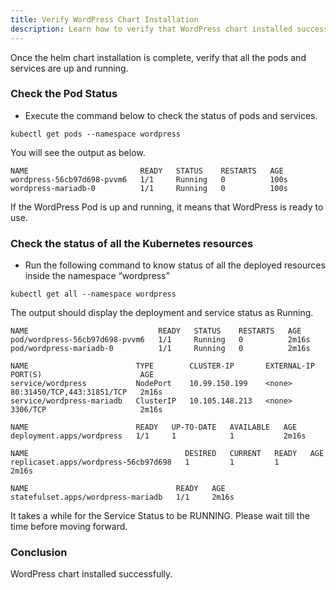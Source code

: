 ```yaml
---
title: Verify WordPress Chart Installation
description: Learn how to verify that WordPress chart installed successfully.
---
```



Once the helm chart installation is complete, verify that all the pods and services are up and running.

### Check the Pod Status

- Execute the command below to check the status of pods and services.

```execute
kubectl get pods --namespace wordpress
```

You will see the output as below.

```
NAME                         READY   STATUS    RESTARTS   AGE
wordpress-56cb97d698-pvvm6   1/1     Running   0          100s
wordpress-mariadb-0          1/1     Running   0          100s
```

If the WordPress Pod is up and running, it means that WordPress is ready to use.



### Check the status of all the Kubernetes resources


- Run the following command to know status of all the deployed resources inside the namespace “wordpress”


```execute
kubectl get all --namespace wordpress
```

The output should display the deployment and service status as Running.

```
NAME                             READY   STATUS    RESTARTS   AGE
pod/wordpress-56cb97d698-pvvm6   1/1     Running   0          2m16s
pod/wordpress-mariadb-0          1/1     Running   0          2m16s

NAME                        TYPE        CLUSTER-IP       EXTERNAL-IP   PORT(S)                      AGE
service/wordpress           NodePort    10.99.150.199    <none>        80:31450/TCP,443:31851/TCP   2m16s
service/wordpress-mariadb   ClusterIP   10.105.148.213   <none>        3306/TCP                     2m16s

NAME                        READY   UP-TO-DATE   AVAILABLE   AGE
deployment.apps/wordpress   1/1     1            1           2m16s

NAME                                   DESIRED   CURRENT   READY   AGE
replicaset.apps/wordpress-56cb97d698   1         1         1       2m16s

NAME                                 READY   AGE
statefulset.apps/wordpress-mariadb   1/1     2m16s
```

It takes a while for the Service Status to be RUNNING. Please wait till the time before moving forward.


### Conclusion

WordPress chart installed successfully.
